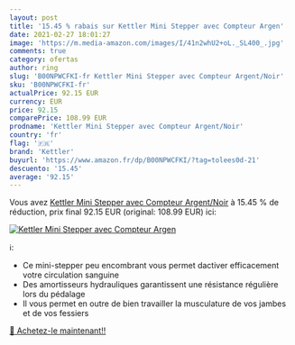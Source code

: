 ```yaml
---
layout: post
title: '15.45 % rabais sur Kettler Mini Stepper avec Compteur Argen'
date: 2021-02-27 18:01:27
image: 'https://m.media-amazon.com/images/I/41n2whU2+oL._SL400_.jpg'
comments: true
category: ofertas
author: ring
slug: 'B00NPWCFKI-fr Kettler Mini Stepper avec Compteur Argent/Noir'
sku: 'B00NPWCFKI-fr'
actualPrice: 92.15 EUR
currency: EUR
price: 92.15
comparePrice: 108.99 EUR
prodname: 'Kettler Mini Stepper avec Compteur Argent/Noir'
country: 'fr'
flag: '🇫🇷'
brand: 'Kettler'
buyurl: 'https://www.amazon.fr/dp/B00NPWCFKI/?tag=tolees0d-21'
descuento: '15.45'
average: '92.15'
---
```


Vous avez [Kettler Mini Stepper avec Compteur Argent/Noir](https://www.amazon.fr/dp/B00NPWCFKI/?tag=tolees0d-21)  à  15.45 % de réduction, prix final  92.15 EUR (original: 108.99 EUR) ici:

[![Kettler Mini Stepper avec Compteur Argen](https://m.media-amazon.com/images/I/41n2whU2+oL._SL400_.jpg)](https://www.amazon.fr/dp/B00NPWCFKI/?tag=tolees0d-21)

ℹ️:

- Ce mini-stepper peu encombrant vous permet dactiver efficacement votre circulation sanguine
- Des amortisseurs hydrauliques garantissent une résistance régulière lors du pédalage
- Il vous permet en outre de bien travailler la musculature de vos jambes et de vos fessiers

[🛒 Achetez-le maintenant!!](https://www.amazon.fr/dp/B00NPWCFKI/?tag=tolees0d-21)
